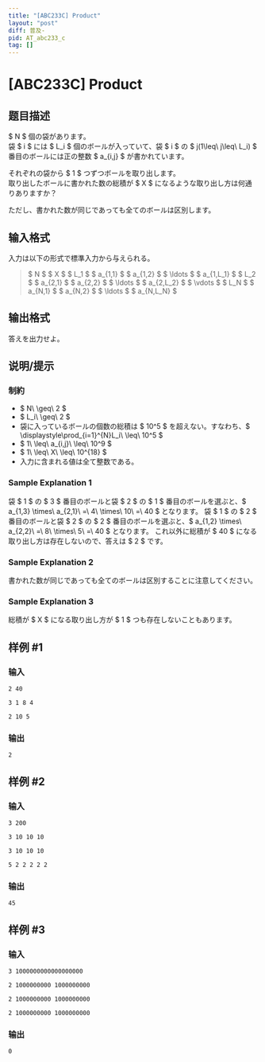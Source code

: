 ```yaml
---
title: "[ABC233C] Product"
layout: "post"
diff: 普及-
pid: AT_abc233_c
tag: []
---
```


# [ABC233C] Product

## 题目描述

[problemUrl]: https://atcoder.jp/contests/abc233/tasks/abc233_c

$ N $ 個の袋があります。  
 袋 $ i $ には $ L_i $ 個のボールが入っていて、袋 $ i $ の $ j(1\leq\ j\leq\ L_i) $ 番目のボールには正の整数 $ a_{i,j} $ が書かれています。

それぞれの袋から $ 1 $ つずつボールを取り出します。  
 取り出したボールに書かれた数の総積が $ X $ になるような取り出し方は何通りありますか？

ただし、書かれた数が同じであっても全てのボールは区別します。

## 输入格式

入力は以下の形式で標準入力から与えられる。

> $ N $ $ X $ $ L_1 $ $ a_{1,1} $ $ a_{1,2} $ $ \ldots $ $ a_{1,L_1} $ $ L_2 $ $ a_{2,1} $ $ a_{2,2} $ $ \ldots $ $ a_{2,L_2} $ $ \vdots $ $ L_N $ $ a_{N,1} $ $ a_{N,2} $ $ \ldots $ $ a_{N,L_N} $

## 输出格式

答えを出力せよ。

## 说明/提示

### 制約

- $ N\ \geq\ 2 $
- $ L_i\ \geq\ 2 $
- 袋に入っているボールの個数の総積は $ 10^5 $ を超えない。すなわち、$ \displaystyle\prod_{i=1}^{N}L_i\ \leq\ 10^5 $
- $ 1\ \leq\ a_{i,j}\ \leq\ 10^9 $
- $ 1\ \leq\ X\ \leq\ 10^{18} $
- 入力に含まれる値は全て整数である。

### Sample Explanation 1

袋 $ 1 $ の $ 3 $ 番目のボールと袋 $ 2 $ の $ 1 $ 番目のボールを選ぶと、$ a_{1,3} \times\ a_{2,1}\ =\ 4\ \times\ 10\ =\ 40 $ となります。 袋 $ 1 $ の $ 2 $ 番目のボールと袋 $ 2 $ の $ 2 $ 番目のボールを選ぶと、$ a_{1,2} \times\ a_{2,2}\ =\ 8\ \times\ 5\ =\ 40 $ となります。 これ以外に総積が $ 40 $ になる取り出し方は存在しないので、答えは $ 2 $ です。

### Sample Explanation 2

書かれた数が同じであっても全てのボールは区別することに注意してください。

### Sample Explanation 3

総積が $ X $ になる取り出し方が $ 1 $ つも存在しないこともあります。

## 样例 #1

### 输入

```
2 40
3 1 8 4
2 10 5
```

### 输出

```
2
```

## 样例 #2

### 输入

```
3 200
3 10 10 10
3 10 10 10
5 2 2 2 2 2
```

### 输出

```
45
```

## 样例 #3

### 输入

```
3 1000000000000000000
2 1000000000 1000000000
2 1000000000 1000000000
2 1000000000 1000000000
```

### 输出

```
0
```

